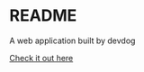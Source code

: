 # README

A web application built by devdog


[Check it out here](splurty-devon-proudfoot.herokuapp.com)